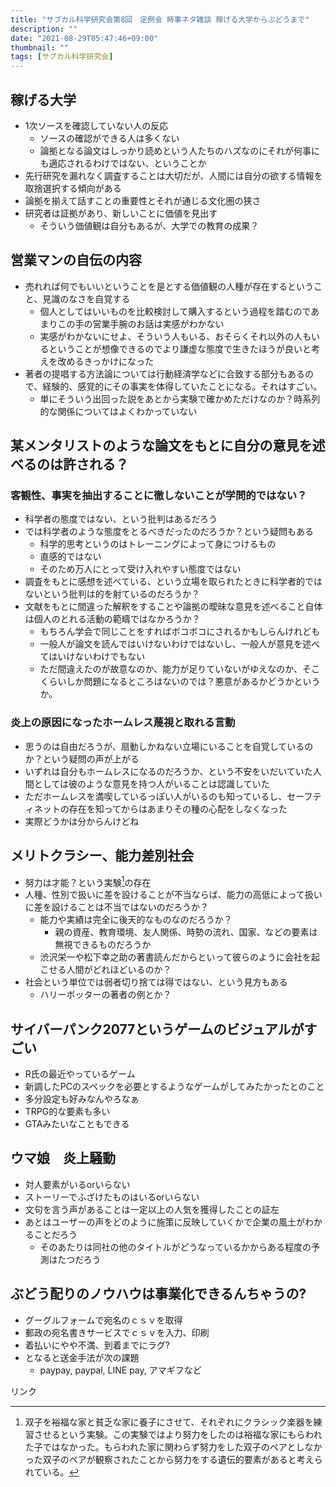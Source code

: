 ```yaml
---
title: "サブカル科学研究会第8回　定例会 時事ネタ雑談 稼げる大学からぶどうまで"
description: ""
date: "2021-08-29T05:47:46+09:00"
thumbnail: ""
tags: [サブカル科学研究会]
---
```

## 稼げる大学
- 1次ソースを確認していない人の反応
  - ソースの確認ができる人は多くない
  - 論拠となる論文はしっかり読めという人たちのハズなのにそれが何事にも適応されるわけではない、ということか
- 先行研究を漏れなく調査することは大切だが、人間には自分の欲する情報を取捨選択する傾向がある
- 論拠を揃えて話すことの重要性とそれが通じる文化圏の狭さ
- 研究者は証拠があり、新しいことに価値を見出す
  - そういう価値観は自分もあるが、大学での教育の成果？
## 営業マンの自伝の内容
- 売れれば何でもいいということを是とする価値観の人種が存在するということ、見識のなさを自覚する
  - 個人としてはいいものを比較検討して購入するという過程を踏むのであまりこの手の営業手腕のお話は実感がわかない
  - 実感がわかないにせよ、そういう人もいる、おそらくそれ以外の人もいるということが想像できるのでより謙虚な態度で生きたほうが良いと考えを改めるきっかけになった
- 著者の提唱する方法論については行動経済学などに合致する部分もあるので、経験的、感覚的にその事実を体得していたことになる。それはすごい。
  - 単にそういう出回った説をあとから実験で確かめただけなのか？時系列的な関係についてはよくわかっていない
## 某メンタリストのような論文をもとに自分の意見を述べるのは許される？
### 客観性、事実を抽出することに徹しないことが学問的ではない？
  - 科学者の態度ではない、という批判はあるだろう
  - では科学者のような態度をとるべきだったのだろうか？という疑問もある
    - 科学的思考というのはトレーニングによって身につけるもの
    - 直感的ではない
    - そのため万人にとって受け入れやすい態度ではない
  - 調査をもとに感想を述べている、という立場を取られたときに科学者的ではないという批判は的を射ているのだろうか？
  - 文献をもとに間違った解釈をすることや論拠の曖昧な意見を述べること自体は個人のとれる活動の範疇ではなかろうか？
    - もちろん学会で同じことをすればボコボコにされるかもしらんけれども
    - 一般人が論文を読んではいけないわけではないし、一般人が意見を述べてはいけないわけでもない
    - ただ間違えたのが故意なのか、能力が足りていないがゆえなのか、そこくらいしか問題になるところはないのでは？悪意があるかどうかというか。
### 炎上の原因になったホームレス蔑視と取れる言動
  - 思うのは自由だろうが、扇動しかねない立場にいることを自覚しているのか？という疑問の声が上がる
  - いずれは自分もホームレスになるのだろうか、という不安をいだいていた人間としては彼のような意見を持つ人がいることは認識していた
  - ただホームレスを満喫しているっぽい人がいるのも知っているし、セーフティネットの存在を知ってからはあまりその種の心配をしなくなった
  - 実際どうかは分からんけどね
## メリトクラシー、能力差別社会
- 努力は才能？という実験[^1]の存在
- 人種、性別で扱いに差を設けることが不当ならば、能力の高低によって扱いに差を設けることは不当ではないのだろうか？
  - 能力や実績は完全に後天的なものなのだろうか？
    - 親の資産、教育環境、友人関係、時勢の流れ、国家、などの要素は無視できるものだろうか
  - 渋沢栄一や松下幸之助の著書読んだからといって彼らのように会社を起こせる人間がどれほどいるのか？
- 社会という単位では弱者切り捨ては得ではない、という見方もある
  - ハリーポッターの著者の例とか？
## サイバーパンク2077というゲームのビジュアルがすごい
- R氏の最近やっているゲーム
- 新調したPCのスペックを必要とするようなゲームがしてみたかったとのこと
- 多分設定も好みなんやろなぁ
- TRPG的な要素も多い
- GTAみたいなこともできる

## ウマ娘　炎上騒動
- 対人要素がいるorいらない
- ストーリーでふざけたものはいるorいらない
- 文句を言う声があることは一定以上の人気を獲得したことの証左
- あとはユーザーの声をどのように施策に反映していくかで企業の風土がわかることだろう
  - そのあたりは同社の他のタイトルがどうなっているかからある程度の予測はたつだろう
## ぶどう配りのノウハウは事業化できるんちゃうの?
- グーグルフォームで宛名のｃｓｖを取得
- 郵政の宛名書きサービスでｃｓｖを入力、印刷
- 着払いにやや不満、到着までにラグ?
- となると送金手法が次の課題
  - paypay, paypal, LINE pay, アマギフなど

[^1]: 双子を裕福な家と貧乏な家に養子にさせて、それぞれにクラシック楽器を練習させるという実験。この実験ではより努力をしたのは裕福な家にもらわれた子ではなかった。もらわれた家に関わらず努力をした双子のペアとしなかった双子のペアが観察されたことから努力をする遺伝的要素があると考えられている。

<!-- START MoshimoAffiliateEasyLink -->
<script type="text/javascript">
(function(b,c,f,g,a,d,e){b.MoshimoAffiliateObject=a;
b[a]=b[a]||function(){arguments.currentScript=c.currentScript
||c.scripts[c.scripts.length-2];(b[a].q=b[a].q||[]).push(arguments)};
c.getElementById(a)||(d=c.createElement(f),d.src=g,
d.id=a,e=c.getElementsByTagName("body")[0],e.appendChild(d))})
(window,document,"script","//dn.msmstatic.com/site/cardlink/bundle.js?20210203","msmaflink");
msmaflink({"n":"【PS4】サイバーパンク2077","b":"スパイク・チュンソフト","t":"PLJS-36125","d":"https:\/\/m.media-amazon.com","c_p":"\/images\/I","p":["\/51Oob3LV70L._SL500_.jpg","\/41VL6xlroIL._SL500_.jpg","\/41yxEUmMlwL._SL500_.jpg","\/41hN0uagwmL._SL500_.jpg","\/41ih3NwinTL._SL500_.jpg","\/51ob-YWBo2L._SL500_.jpg"],"u":{"u":"https:\/\/www.amazon.co.jp\/dp\/B07SRWS7N7","t":"amazon","r_v":""},"v":"2.1","b_l":[{"id":1,"u_tx":"Amazonで見る","u_bc":"#f79256","u_url":"https:\/\/www.amazon.co.jp\/dp\/B07SRWS7N7","a_id":2220302,"p_id":170,"pl_id":27060,"pc_id":185,"s_n":"amazon","u_so":1},{"id":2,"u_tx":"楽天市場で見る","u_bc":"#f76956","u_url":"https:\/\/search.rakuten.co.jp\/search\/mall\/%E3%80%90PS4%E3%80%91%E3%82%B5%E3%82%A4%E3%83%90%E3%83%BC%E3%83%91%E3%83%B3%E3%82%AF2077\/","a_id":2220301,"p_id":54,"pl_id":27059,"pc_id":54,"s_n":"rakuten","u_so":2},{"id":3,"u_tx":"Yahoo!ショッピングで見る","u_bc":"#66a7ff","u_url":"https:\/\/shopping.yahoo.co.jp\/search?first=1\u0026p=%E3%80%90PS4%E3%80%91%E3%82%B5%E3%82%A4%E3%83%90%E3%83%BC%E3%83%91%E3%83%B3%E3%82%AF2077","a_id":2220303,"p_id":1225,"pl_id":27061,"pc_id":1925,"s_n":"yahoo","u_so":3}],"eid":"F3hVa","s":"s"});
</script>
<div id="msmaflink-F3hVa">リンク</div>
<!-- MoshimoAffiliateEasyLink END -->